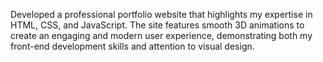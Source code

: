 Developed a professional portfolio website that highlights my expertise in HTML, CSS, and JavaScript. The site features smooth 3D animations to create an engaging and modern user experience, demonstrating both my front-end development skills and attention to visual design.
